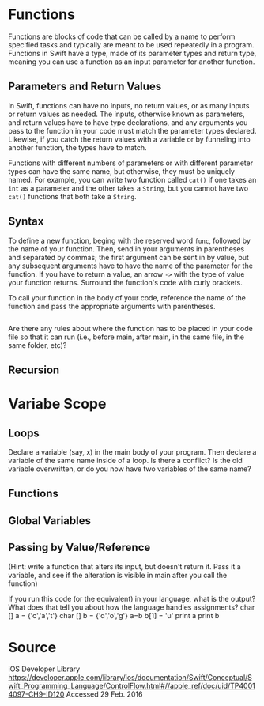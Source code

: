 # Functions

Functions are blocks of code that can be called by a name to perform specified tasks and typically are meant to be used repeatedly in a program. Functions in Swift have a type, made of its parameter types and return type, meaning you can use a function as an input parameter for another function.

## Parameters and Return Values

In Swift, functions can have no inputs, no return values, or as many inputs or return values as needed. The inputs, otherwise known as parameters, and return values have to have type declarations, and any arguments you pass to the function in your code must match the parameter types declared. Likewise, if you catch the return values with a variable or by funneling into another function, the types have to match.

Functions with different numbers of parameters or with different parameter types can have the same name, but otherwise, they must be uniquely named. For example, you can write two function called `cat()` if one takes an `int` as a parameter and the other takes a `String`, but you cannot have two `cat()` functions that both take a `String`.

## Syntax

To define a new function, beging with the reserved word `func`, followed by the name of your function. Then, send in your arguments in parentheses and separated by commas; the first argument can be sent in by value, but any subsequent arguments have to have the name of the parameter for the function. If you have to return a value, an arrow `->` with the type of value your function returns. Surround the function's code with curly brackets.

To call your function in the body of your code, reference the name of the function and pass the appropriate arguments with parentheses.

```swift

```

Are there any rules about where the function has to be placed in your code file so that it can run
(i.e., before main, after main, in the same file, in the same folder, etc)?

## Recursion


# Variabe Scope

## Loops

Declare a variable (say, x) in the main body of your program. Then declare a variable of the
same name inside of a loop. Is there a conflict? Is the old variable overwritten, or do you now
have two variables of the same name?

## Functions

## Global Variables

## Passing by Value/Reference

(Hint: write a function that alters its input, but doesn't return it. Pass it a variable, and see if
the alteration is visible in main after you call the function)

If you run this code (or the equivalent) in your language, what is the output? What does that tell
you about how the language handles assignments?
char [] a = {'c','a','t'}
char [] b = {'d','o','g'}
a=b
b[1] = 'u'
print a
print b


# Source

iOS Developer Library https://developer.apple.com/library/ios/documentation/Swift/Conceptual/Swift_Programming_Language/ControlFlow.html#//apple_ref/doc/uid/TP40014097-CH9-ID120 Accessed 29 Feb. 2016

